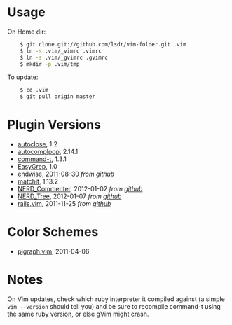 # Usage

On Home dir:

```sh
    $ git clone git://github.com/lsdr/vim-folder.git .vim  
    $ ln -s .vim/_vimrc .vimrc  
    $ ln -s .vim/_gvimrc .gvimrc  
    $ mkdir -p .vim/tmp  
```

To update:

```sh
    $ cd .vim
    $ git pull origin master
```

# Plugin Versions

* [autoclose](http://www.vim.org/scripts/script.php?script_id=1849), 1.2
* [autocomplpop](http://www.vim.org/scripts/script.php?script_id=1879), 2.14.1
* [command-t](http://www.vim.org/scripts/script.php?script_id=3025), 1.3.1
* [EasyGrep](http://www.vim.org/scripts/script.php?script_id=2438), 1.0
* [endwise][endwise-vimorg], 2011-08-30  _from [github][endwise-github]_
* [matchit](http://www.vim.org/scripts/script.php?script_id=39), 1.13.2
* [NERD_Commenter][nerdcommenter-vimorg], 2012-01-02  _from [github][nerdcommenter-github]_
* [NERD_Tree][nerdtree-vimorg], 2012-01-07  _from [github][nerdtree-github]_
* [rails.vim][rails-vimorg], 2011-11-25  _from [github][rails-github]_ 

# Color Schemes

* [pigraph.vim](https://raw.github.com/fmeyer/vim-pigraph/master/colors/pigraph.vim), 2011-04-06

# Notes

On Vim updates, check which ruby interpreter it compiled against (a simple `vim --version`
should tell you) and be sure to recompile command-t using the same ruby version,
or else gVim might crash.


[nerdtree-github]: http://github.com/scrooloose/nerdtree
[nerdtree-vimorg]: http://www.vim.org/scripts/script.php?script_id=1658 
[nerdcommenter-github]: http://github.com/scrooloose/nerdcommenter
[nerdcommenter-vimorg]: http://www.vim.org/scripts/script.php?script_id=1218
[rails-github]: https://github.com/tpope/vim-rails
[rails-vimorg]: http://www.vim.org/scripts/script.php?script_id=1567
[endwise-github]: https://github.com/tpope/vim-endwise
[endwise-vimorg]: http://www.vim.org/scripts/script.php?script_id=2386 

